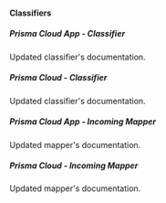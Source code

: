 
#### Classifiers
##### Prisma Cloud App - Classifier
Updated classifier's documentation.
##### Prisma Cloud - Classifier
Updated classifier's documentation.
##### Prisma Cloud App - Incoming Mapper
Updated mapper's documentation.
##### Prisma Cloud - Incoming Mapper
Updated mapper's documentation. 
